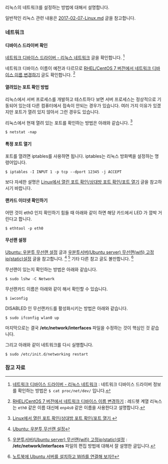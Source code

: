 리눅스의 네트워크를 설정하는 방법에 대해서 설명합니다.

일반적인 리눅스 관련 내용은 [2017-02-07-Linux.md](./2017-02-07-Linux.md) 글을 참고합니다.

### 네트워크 

#### 디바이스 드라이버 확인 

[네트워크 디바이스 드라이버 - 리눅스 네트워크](http://mintnlatte.tistory.com/346) 글을 확인합니다. [^mintnlatte-346]

네트워크 디바이스 이름이 예전과 다르므로 [RHEL/CentOS 7 버전에서 네트워크 디바이스 이름 변경하기](http://neo-blog.tistory.com/13) 글도 확인합니다. [^neo-blog-13]

#### 열려있는 포트 확인 방법

리눅스에서 서버 프로세스를 개발하고 테스트하다 보면 서버 프로세스는 정상적으로 기동되어 있는데 다른 컴퓨터에서 접속이 안되는 경우가 있습니다. 여러 가지 이유가 있겠지만 포트가 열려 있지 않아서 그런 경우도 있습니다. 

리눅스에서 현재 열려 있는 포트를 확인하는 방법은 아래와 같습니다. [^khie74-1169521441]

```
$ netstat -nap
```

#### 특정 포트 열기

포트를 열려면 iptables를 사용하면 됩니다. iptables는 리눅스 방화벽을 설정하는 명령어입니다.

```
$ iptables -I INPUT 1 -p tcp --dport 12345 -j ACCEPT 
```

보다 자세한 설명은 [Linux에서 열린 포트 확인/상대방 포트 확인/포트 열기](http://khie74.tistory.com/1169521441) 글을 참고하시기 바랍니다.

#### 랜카드 이더넷 확인하기

어떤 것이 eth0 인지 확인하기 힘들 때 아래와 같이 하면 해당 카드에서 LED 가 깜박 거린다고 합니다.

```
$ ethtool -p eth0
```

#### 무선랜 설정

[Ubuntu: 우분투 무선랜 설정](http://perdupper.blogspot.kr/2016/02/ubuntu-sudo-apt-get-install-wireless.html) 글과 [우분투서버(Ubuntu server) 무선랜(wifi) 고정ip(static)설정](http://egloos.zum.com/lpolpo/v/476) 글을 참고합니다. [^perdupper-wireless] [^egloos-476] 기타 다른 참고 글도 볼만합니다. [^naleejang-95]

무선랜이 있는지 확인하는 방법은 아래와 같습니다.

```
$ sudo lshw -C Network
```

무선랜카드 이름은 아래와 같이 해서 확인할 수 있습니다.

```
$ iwconfig
```

DISABLED 인 무선랜카드를 활성화시키는 방법은 아래와 같습니다.

```
$ sudo ifconfig wlan0 up 
```

마지막으로는 결국 **/etc/network/interfaces** 파일을 수정하는 것이 핵심인 것 같습니다.

그리고 아래와 같이 네트워크를 다시 실행합니다.

```
$ sudo /etc/init.d/networking restart
```

### 참고 자료

[^mintnlatte-346]: [네트워크 디바이스 드라이버 - 리눅스 네트워크](http://mintnlatte.tistory.com/346) : 네트워크 디바이스 드라이버 정보를 확인하는 방법은 `$ cat proc/net/dev/` 입니다. 

[^neo-blog-13]: [RHEL/CentOS 7 버전에서 네트워크 디바이스 이름 변경하기](http://neo-blog.tistory.com/13) : 레드헷 계열 리눅스는 `eth0` 같은 이름 대신에 `enp4s0` 같은 이름을 사용한다고 설명합니다. 

[^khie74-1169521441]: [Linux에서 열린 포트 확인/상대방 포트 확인/포트 열기 ](http://khie74.tistory.com/1169521441)

[^perdupper-wireless]: [Ubuntu: 우분투 무선랜 설정](http://perdupper.blogspot.kr/2016/02/ubuntu-sudo-apt-get-install-wireless.html)

[^egloos-476]: [우분투서버(Ubuntu server) 무선랜(wifi) 고정ip(static)설정](http://egloos.zum.com/lpolpo/v/476) : **/etc/network/interfaces** 파일의 편집 방법에 대해서 잘 설명한 글입니다.

[^naleejang-95]: [노트북에 Ubuntu 서버를 설치하고 Wifi를 연결해 보자!!](http://naleejang.tistory.com/95) 
